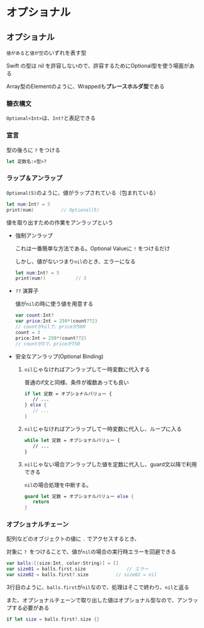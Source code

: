 # オプショナル



## オプショナル

`値がある`と`値が空`のいずれを表す型

Swift の型は nil を許容しないので、許容するためにOptional<Wrapped>型を使う場面がある

Array<Element>型のElementのように、Wrappedも**プレースホルダ型**である





### 糖衣構文

`Optional<Int>`は、`Int?`と表記できる



### 宣言

型の後ろに `?` をつける

```swift
let 定数名:<型>?
```



### ラップ＆アンラップ

`Optional(5)`のように、値がラップされている（包まれている）

```swift
let num:Int? = 5
print(num)			// Optional(5)
```

値を取り出すための作業をアンラップという

* 強制アンラップ

  これは一番簡単な方法である。Optional Valueに `!` をつけるだけ

  しかし、値がないつまり`nil`のとき、エラーになる

  ```swift
  let num:Int? = 5
  print(num!)			// 5
  ```

* `??` 演算子

  値が`nil`の時に使う値を用意する

  ```swift
  var count:Int?
  var price:Int = 250*(count??2)
  // countがnilで、priceが500
  count = 3
  price:Int = 250*(count??2)
  // countが3で、priceが750
  ```

* 安全なアンラップ(Optional Binding)

  1. `nil`じゃなければアンラップして一時変数に代入する

     普通のif文と同様、条件が複数あっても良い

     ```swift
     if let 定数 = オプショナルバリュー {
        // ...
     } else {
        // ...
     }
     ```

  2. `nil`じゃなければアンラップして一時変数に代入し、ループに入る

     ```swift
     while let 定数 = オプショナルバリュー {
        // ...
     }
     ```

  3. `nil`じゃない場合アンラップした値を定数に代入し、guard文以降で利用できる

     `nil`の場合処理を中断する。

     ```swift
     guard let 定数 = オプショナルバリュー else {
        return
     }
     ```



### オプショナルチェーン

配列などのオブジェクトの値に `.` でアクセスするとき、

対象に `? `をつけることで、値が`nil`の場合の実行時エラーを回避できる

```swift
var balls:[(size:Int, color:String)] = []
var size01 = balls.first.size				// エラー
var size02 = balls.first?.size			// size02 = nil
```

3行目のように、`balls.first`が`nil`なので、処理はそこで終わり、`nil`と返る

また、オプショナルチェーンで取り出した値はオプショナル型なので、アンラップする必要がある

```swift
if let size = balls.first?.size {}
```



















































